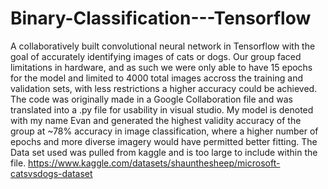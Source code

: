 # Binary-Classification---Tensorflow
A collaboratively built convolutional neural network in Tensorflow with the goal of accurately identifying images of cats or dogs. Our group faced limitations in hardware, and as such we were only able to have 15 epochs for the model and limited to 4000 total images accross the training and validation sets, with less restrictions a higher accuracy could be achieved. The code was originally made in a Google Collaboration file and was translated into a .py file for usability in visual studio. My model is denoted with my name Evan and generated the highest validity accuracy of the group at ~78% accuracy in image classification, where a higher number of epochs and more diverse imagery would have permitted better fitting. 
The Data set used was pulled from kaggle and is too large to include within the file. https://www.kaggle.com/datasets/shaunthesheep/microsoft-catsvsdogs-dataset
